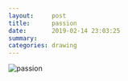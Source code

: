 ```yaml
---
layout:     post
title:      passion
date:       2019-02-14 23:03:25
summary:    
categories: drawing
---
```

![passion](/images/diary/passion.png ".")
